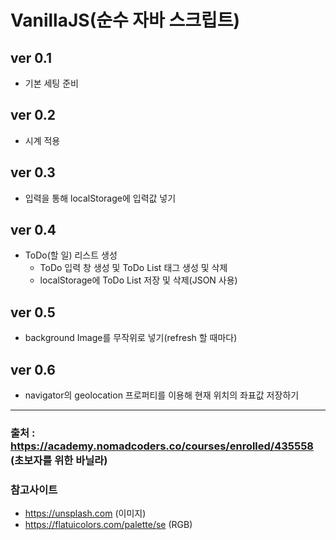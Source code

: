 # VanillaJS(순수 자바 스크립트)

## ver 0.1 
 - 기본 세팅 준비

## ver 0.2
 - 시계 적용

## ver 0.3
 - 입력을 통해 localStorage에 입력값 넣기
 
## ver 0.4
 - ToDo(할 일) 리스트 생성
    - ToDo 입력 창 생성 및 ToDo List 태그 생성 및 삭제
    - localStorage에 ToDo List 저장 및 삭제(JSON 사용)

## ver 0.5
 - background Image를 무작위로 넣기(refresh 할 때마다)

## ver 0.6
 - navigator의 geolocation 프로퍼티를 이용해 현재 위치의 좌표값 저장하기

* * *

 ### 출처 : https://academy.nomadcoders.co/courses/enrolled/435558 (초보자를 위한 바닐라)

 ### 참고사이트 
 - https://unsplash.com (이미지)
 - https://flatuicolors.com/palette/se (RGB)